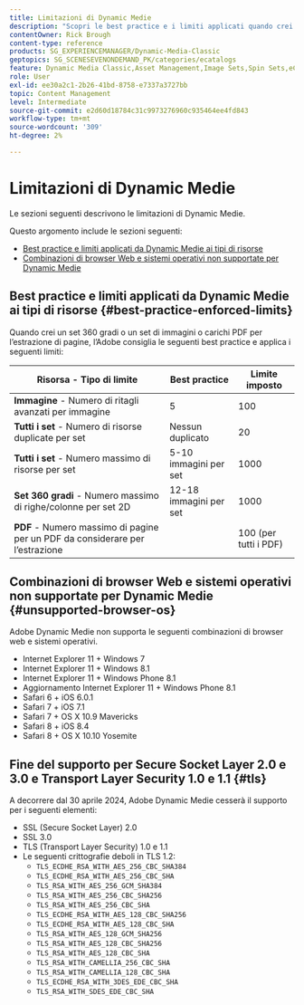 ```yaml
---
title: Limitazioni di Dynamic Medie
description: "Scopri le best practice e i limiti applicati quando crei un set di immagini o un set 360 gradi o carichi un PDF. Scopri anche le combinazioni di browser web e sistemi operativi non supportate per Dynamic Medie."
contentOwner: Rick Brough
content-type: reference
products: SG_EXPERIENCEMANAGER/Dynamic-Media-Classic
geptopics: SG_SCENESEVENONDEMAND_PK/categories/ecatalogs
feature: Dynamic Media Classic,Asset Management,Image Sets,Spin Sets,eCatalog
role: User
exl-id: ee30a2c1-2b26-41bd-8758-e7337a3727bb
topic: Content Management
level: Intermediate
source-git-commit: e2d60d18784c31c9973276960c935464ee4fd843
workflow-type: tm+mt
source-wordcount: '309'
ht-degree: 2%

---
```


# Limitazioni di Dynamic Medie

Le sezioni seguenti descrivono le limitazioni di Dynamic Medie.

Questo argomento include le sezioni seguenti:

* [Best practice e limiti applicati da Dynamic Medie ai tipi di risorse](#best-practice-enforced-limits)
* [Combinazioni di browser Web e sistemi operativi non supportate per Dynamic Medie](#unsupported-browser-os)

## Best practice e limiti applicati da Dynamic Medie ai tipi di risorse {#best-practice-enforced-limits}

Quando crei un set 360 gradi o un set di immagini o carichi PDF per l’estrazione di pagine, l’Adobe consiglia le seguenti best practice e applica i seguenti limiti:

| Risorsa - Tipo di limite | Best practice | Limite imposto |
| --- | --- | --- |
| **Immagine** - Numero di ritagli avanzati per immagine | 5 | 100 |
| **Tutti i set** - Numero di risorse duplicate per set | Nessun duplicato | 20 |
| **Tutti i set** - Numero massimo di risorse per set | 5-10 immagini per set | 1000 |
| **Set 360 gradi** - Numero massimo di righe/colonne per set 2D | 12-18 immagini per set | 1000 |
| **PDF** - Numero massimo di pagine per un PDF da considerare per l’estrazione |  | 100 (per tutti i PDF) |

<!-- See also [Dynamic Media limitations](/help/using/assets/limitations.md). -->

## Combinazioni di browser Web e sistemi operativi non supportate per Dynamic Medie {#unsupported-browser-os}

<!-- CQDOC-19433 -->

Adobe Dynamic Medie non supporta le seguenti combinazioni di browser web e sistemi operativi.

* Internet Explorer 11 + Windows 7
* Internet Explorer 11 + Windows 8.1
* Internet Explorer 11 + Windows Phone 8.1
* Aggiornamento Internet Explorer 11 + Windows Phone 8.1
* Safari 6 + iOS 6.0.1
* Safari 7 + iOS 7.1
* Safari 7 + OS X 10.9 Mavericks
* Safari 8 + iOS 8.4
* Safari 8 + OS X 10.10 Yosemite

## Fine del supporto per Secure Socket Layer 2.0 e 3.0 e Transport Layer Security 1.0 e 1.1 {#tls}

<!-- CQDOC-19433 (original ticket)
and CQDOC-19792 (removed as per this ticket December 5, 2022) -->

A decorrere dal 30 aprile 2024, Adobe Dynamic Medie cesserà il supporto per i seguenti elementi:

* SSL (Secure Socket Layer) 2.0
* SSL 3.0
* TLS (Transport Layer Security) 1.0 e 1.1
* Le seguenti crittografie deboli in TLS 1.2:
   * `TLS_ECDHE_RSA_WITH_AES_256_CBC_SHA384`
   * `TLS_ECDHE_RSA_WITH_AES_256_CBC_SHA`
   * `TLS_RSA_WITH_AES_256_GCM_SHA384`
   * `TLS_RSA_WITH_AES_256_CBC_SHA256`
   * `TLS_RSA_WITH_AES_256_CBC_SHA`
   * `TLS_ECDHE_RSA_WITH_AES_128_CBC_SHA256`
   * `TLS_ECDHE_RSA_WITH_AES_128_CBC_SHA`
   * `TLS_RSA_WITH_AES_128_GCM_SHA256`
   * `TLS_RSA_WITH_AES_128_CBC_SHA256`
   * `TLS_RSA_WITH_AES_128_CBC_SHA`
   * `TLS_RSA_WITH_CAMELLIA_256_CBC_SHA`
   * `TLS_RSA_WITH_CAMELLIA_128_CBC_SHA`
   * `TLS_ECDHE_RSA_WITH_3DES_EDE_CBC_SHA`
   * `TLS_RSA_WITH_SDES_EDE_CBC_SHA`

